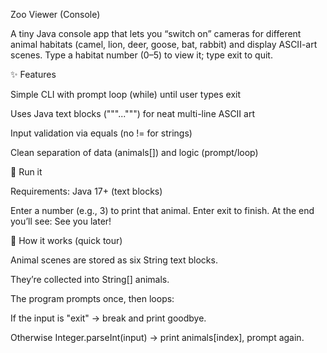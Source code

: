 Zoo Viewer (Console)

A tiny Java console app that lets you “switch on” cameras for different animal habitats (camel, lion, deer, goose, bat, rabbit) and display ASCII-art scenes. Type a habitat number (0–5) to view it; type exit to quit.

✨ Features

Simple CLI with prompt loop (while) until user types exit

Uses Java text blocks ("""...""") for neat multi-line ASCII art

Input validation via equals (no != for strings)

Clean separation of data (animals[]) and logic (prompt/loop)

🚀 Run it

Requirements: Java 17+ (text blocks)

Enter a number (e.g., 3) to print that animal. Enter exit to finish.
At the end you’ll see: See you later!

🧠 How it works (quick tour)

Animal scenes are stored as six String text blocks.

They’re collected into String[] animals.

The program prompts once, then loops:

If the input is "exit" → break and print goodbye.

Otherwise Integer.parseInt(input) → print animals[index], prompt again.



